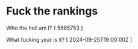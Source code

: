 # Fuck the rankings

Who the hell am I?
{ 5685753 }

What fucking year is it?
[ 2024-09-25T19:00:00Z ]
